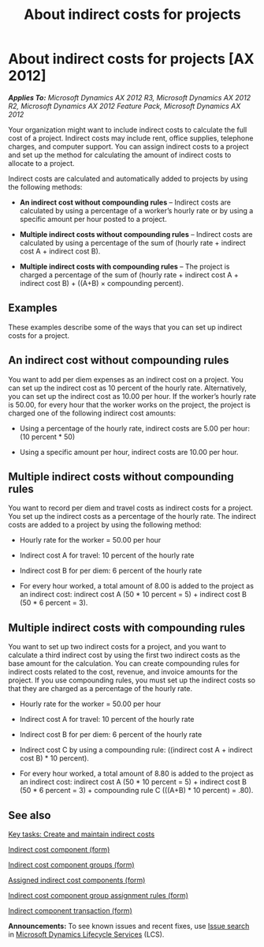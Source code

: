 ﻿---
title: About indirect costs for projects
TOCTitle: About indirect costs for projects
ms:assetid: 42172540-49e0-4067-89de-b55131b68579
ms:mtpsurl: https://technet.microsoft.com/en-us/library/Hh242374(v=AX.60)
ms:contentKeyID: 36056867
ms.date: 10/15/2014
mtps_version: v=AX.60
f1_keywords:
- project add-in
- compounding
- compounding rules
- indirect cost component
- indirect costs
- project indirect costs
---

# About indirect costs for projects [AX 2012]


_**Applies To:** Microsoft Dynamics AX 2012 R3, Microsoft Dynamics AX 2012 R2, Microsoft Dynamics AX 2012 Feature Pack, Microsoft Dynamics AX 2012_

Your organization might want to include indirect costs to calculate the full cost of a project. Indirect costs may include rent, office supplies, telephone charges, and computer support. You can assign indirect costs to a project and set up the method for calculating the amount of indirect costs to allocate to a project.

Indirect costs are calculated and automatically added to projects by using the following methods:

  - **An indirect cost without compounding rules** – Indirect costs are calculated by using a percentage of a worker’s hourly rate or by using a specific amount per hour posted to a project.

  - **Multiple indirect costs without compounding rules** – Indirect costs are calculated by using a percentage of the sum of (hourly rate + indirect cost A + indirect cost B).

  - **Multiple indirect costs with compounding rules** – The project is charged a percentage of the sum of (hourly rate + indirect cost A + indirect cost B) + ((A+B) × compounding percent).

## Examples

These examples describe some of the ways that you can set up indirect costs for a project.

## An indirect cost without compounding rules

You want to add per diem expenses as an indirect cost on a project. You can set up the indirect cost as 10 percent of the hourly rate. Alternatively, you can set up the indirect cost as 10.00 per hour. If the worker’s hourly rate is 50.00, for every hour that the worker works on the project, the project is charged one of the following indirect cost amounts:

  - Using a percentage of the hourly rate, indirect costs are 5.00 per hour: (10 percent \* 50)

  - Using a specific amount per hour, indirect costs are 10.00 per hour.

## Multiple indirect costs without compounding rules

You want to record per diem and travel costs as indirect costs for a project. You set up the indirect costs as a percentage of the hourly rate. The indirect costs are added to a project by using the following method:

  - Hourly rate for the worker = 50.00 per hour

  - Indirect cost A for travel: 10 percent of the hourly rate

  - Indirect cost B for per diem: 6 percent of the hourly rate

  - For every hour worked, a total amount of 8.00 is added to the project as an indirect cost: indirect cost A (50 \* 10 percent = 5) + indirect cost B (50 \* 6 percent = 3).

## Multiple indirect costs with compounding rules

You want to set up two indirect costs for a project, and you want to calculate a third indirect cost by using the first two indirect costs as the base amount for the calculation. You can create compounding rules for indirect costs related to the cost, revenue, and invoice amounts for the project. If you use compounding rules, you must set up the indirect costs so that they are charged as a percentage of the hourly rate.

  - Hourly rate for the worker = 50.00 per hour

  - Indirect cost A for travel: 10 percent of the hourly rate

  - Indirect cost B for per diem: 6 percent of the hourly rate

  - Indirect cost C by using a compounding rule: ((indirect cost A + indirect cost B) \* 10 percent).

  - For every hour worked, a total amount of 8.80 is added to the project as an indirect cost: indirect cost A (50 \* 10 percent = 5) + indirect cost B (50 \* 6 percent = 3) + compounding rule C (((A+B) \* 10 percent) = .80).

## See also

[Key tasks: Create and maintain indirect costs](key-tasks-create-and-maintain-indirect-costs.md)

[Indirect cost component (form)](https://technet.microsoft.com/en-us/library/hh208810\(v=ax.60\))

[Indirect cost component groups (form)](https://technet.microsoft.com/en-us/library/hh209621\(v=ax.60\))

[Assigned indirect cost components (form)](https://technet.microsoft.com/en-us/library/hh209589\(v=ax.60\))

[Indirect cost component group assignment rules (form)](https://technet.microsoft.com/en-us/library/hh227451\(v=ax.60\))

[Indirect component transaction (form)](https://technet.microsoft.com/en-us/library/hh209467\(v=ax.60\))

  
**Announcements:** To see known issues and recent fixes, use [Issue search](http://go.microsoft.com/fwlink/?linkid=389258) in [Microsoft Dynamics Lifecycle Services](http://go.microsoft.com/fwlink/?linkid=306505) (LCS).

